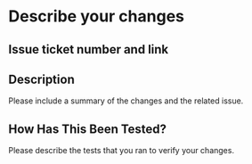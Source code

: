 # Describe your changes

## Issue ticket number and link

## Description
Please include a summary of the changes and the related issue.

## How Has This Been Tested?
Please describe the tests that you ran to verify your changes.
